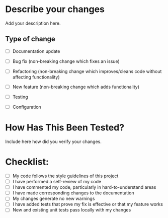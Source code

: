# Describe your changes

Add your description here.

## Type of change

- [ ] Documentation update
- [ ] Bug fix (non-breaking change which fixes an issue)
- [ ] Refactoring (non-breaking change which improves/cleans code without affecting functionality)
- [ ] New feature (non-breaking change which adds functionality)
- [ ] Testing
- [ ] Configuration


# How Has This Been Tested?

Include here how did you verify your changes.

# Checklist:

- [ ] My code follows the style guidelines of this project
- [ ] I have performed a self-review of my code
- [ ] I have commented my code, particularly in hard-to-understand areas
- [ ] I have made corresponding changes to the documentation
- [ ] My changes generate no new warnings
- [ ] I have added tests that prove my fix is effective or that my feature works
- [ ] New and existing unit tests pass locally with my changes
